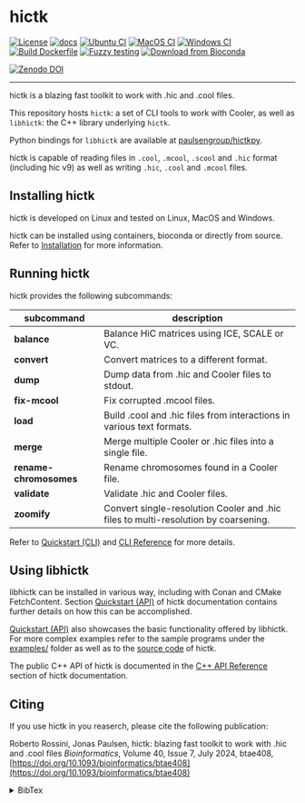 <!--
Copyright (C) 2023 Roberto Rossini <roberros@uio.no>

SPDX-License-Identifier: MIT
-->

# hictk

[![License](https://img.shields.io/badge/license-MIT-green)](./LICENSE)
[![docs](https://readthedocs.org/projects/hictk/badge/?version=latest)](https://hictk.readthedocs.io/en/latest/?badge=latest)
[![Ubuntu CI](https://github.com/paulsengroup/hictk/actions/workflows/ubuntu-ci.yml/badge.svg)](https://github.com/paulsengroup/hictk/actions/workflows/ubuntu-ci.yml)
[![MacOS CI](https://github.com/paulsengroup/hictk/actions/workflows/macos-ci.yml/badge.svg)](https://github.com/paulsengroup/hictk/actions/workflows/macos-ci.yml)
[![Windows CI](https://github.com/paulsengroup/hictk/actions/workflows/windows-ci.yml/badge.svg)](https://github.com/paulsengroup/hictk/actions/workflows/windows-ci.yml)
[![Build Dockerfile](https://github.com/paulsengroup/hictk/actions/workflows/build-dockerfile.yml/badge.svg)](https://github.com/paulsengroup/hictk/actions/workflows/build-dockerfile.yml)
[![Fuzzy testing](https://github.com/paulsengroup/hictk/actions/workflows/fuzzy-testing.yml/badge.svg)](https://github.com/paulsengroup/hictk/actions/workflows/fuzzy-testing.yml)
[![Download from Bioconda](https://img.shields.io/conda/vn/bioconda/hictk?label=bioconda&logo=Anaconda)](https://anaconda.org/bioconda/hictk)

[![Zenodo DOI](https://zenodo.org/badge/DOI/10.5281/zenodo.8214220.svg)](https://doi.org/10.5281/zenodo.8214220)

---

hictk is a blazing fast toolkit to work with .hic and .cool files.

This repository hosts `hictk`: a set of CLI tools to work with Cooler, as well as `libhictk`: the C++ library underlying `hictk`.

Python bindings for `libhictk` are available at [paulsengroup/hictkpy](https://github.com/paulsengroup/hictkpy).

hictk is capable of reading files in `.cool`, `.mcool`, `.scool` and `.hic` format (including hic v9) as well as writing `.hic`, `.cool` and `.mcool` files.

## Installing hictk

hictk is developed on Linux and tested on Linux, MacOS and Windows.

hictk can be installed using containers, bioconda or directly from source. Refer to [Installation](https://hictk.readthedocs.io/en/latest/installation.html) for more information.

## Running hictk

hictk provides the following subcommands:

| subcommand             | description                                                                        |
|------------------------|------------------------------------------------------------------------------------|
| __balance__            | Balance HiC matrices using ICE, SCALE or VC.                                       |
| __convert__            | Convert matrices to a different format.                                            |
| __dump__               | Dump data from .hic and Cooler files to stdout.                                    |
| __fix-mcool__          | Fix corrupted .mcool files.                                                        |
| __load__               | Build .cool and .hic files from interactions in various text formats.              |
| __merge__              | Merge multiple Cooler or .hic files into a single file.                            |
| __rename-chromosomes__ | Rename chromosomes found in a Cooler file.                                         |
| __validate__           | Validate .hic and Cooler files.                                                    |
| __zoomify__            | Convert single-resolution Cooler and .hic files to multi-resolution by coarsening. |

Refer to [Quickstart (CLI)](https://hictk.readthedocs.io/en/latest/quickstart_cli.html) and [CLI Reference](https://hictk.readthedocs.io/en/latest/cli_reference.html) for more details.

## Using libhictk

libhictk can be installed in various way, including with Conan and CMake FetchContent. Section [Quickstart (API)](https://hictk.readthedocs.io/en/latest/quickstart_api.html) of hictk documentation contains further details on how this can be accomplished.

[Quickstart (API)](https://hictk.readthedocs.io/en/latest/quickstart_api.html) also showcases the basic functionality offered by libhictk. For more complex examples refer to the sample programs under the [examples/](./examples/) folder as well as to the [source code](./src/hictk/) of hictk.

The public C++ API of hictk is documented in the [C++ API Reference](https://hictk.readthedocs.io/en/latest/cpp_api/index.html) section of hictk documentation.

## Citing

If you use hictk in you reaserch, please cite the following publication:

Roberto Rossini, Jonas Paulsen, hictk: blazing fast toolkit to work with .hic and .cool files
_Bioinformatics_, Volume 40, Issue 7, July 2024, btae408, [https://doi.org/10.1093/bioinformatics/btae408](https://doi.org/10.1093/bioinformatics/btae408)

<details>
<summary>BibTex</summary>

```bibtex
@article{hictk,
    author = {Rossini, Roberto and Paulsen, Jonas},
    title = "{hictk: blazing fast toolkit to work with .hic and .cool files}",
    journal = {Bioinformatics},
    volume = {40},
    number = {7},
    pages = {btae408},
    year = {2024},
    month = {06},
    issn = {1367-4811},
    doi = {10.1093/bioinformatics/btae408},
    url = {https://doi.org/10.1093/bioinformatics/btae408},
    eprint = {https://academic.oup.com/bioinformatics/article-pdf/40/7/btae408/58385157/btae408.pdf},
}
```

</details>
